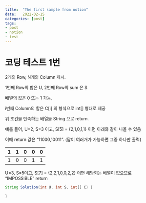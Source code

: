 ```yaml
---
title:  "The first sample from notion"
date:   2022-02-15
categories: [post]
tags:
- post
- notion
- test
---
```

# 코딩 테스트 1번

2개의 Row, N개의 Column 제시.

1번째 Row의 합은 U, 2번째 Row의 sum 은 S

배열의 값은 0 또는 1 가능.

i번째 Column의 합은 C[i] 의 형식으로 int[] 형태로 제공

위 조건을 만족하는 배열을 String 으로 return. 

예를 들어, U=2, S=3 이고, S[5] = {2,1,0,1,1} 이면 아래와 같이 나올 수 있음

이때 return 값은 “11000,10011”. (답이 여러개가 가능하면 그중 하나만 출력)

| 1 | 1 | 0 | 0 | 0 |
| --- | --- | --- | --- | --- |
| 1 | 0 | 0 | 1 | 1 |

U=3, S=5이고, S[7] = {2,2,1,0,0,2,2} 이면 해당되는 배열이 없으므로 “IMPOSSIBLE” return

```java
String Solution(int U, int S, int[] C) {

}
```
